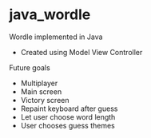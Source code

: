 # java_wordle
Wordle implemented in Java

- Created using Model View Controller


Future goals
  - Multiplayer
  - Main screen
  - Victory screen
  - Repaint keyboard after guess
  - Let user choose word length
  - User chooses guess themes
